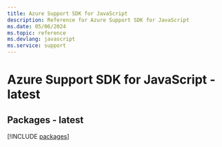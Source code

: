 ```yaml
---
title: Azure Support SDK for JavaScript
description: Reference for Azure Support SDK for JavaScript
ms.date: 05/06/2024
ms.topic: reference
ms.devlang: javascript
ms.service: support
---
```

# Azure Support SDK for JavaScript - latest
## Packages - latest
[!INCLUDE [packages](support-index.md)]